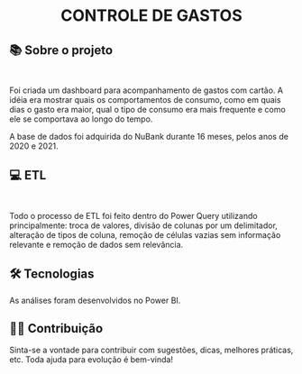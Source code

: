 # <p align="center"> <b> CONTROLE DE GASTOS  </b> 


## 📚 Sobre o projeto</br> </br> 

Foi criada um dashboard para acompanhamento de gastos com cartão. A idéia era mostrar quais os comportamentos de consumo, como em quais dias o gasto era maior, qual o tipo de consumo era mais frequente e como ele se comportava ao longo do tempo.

A base de dados foi adquirida do NuBank durante 16 meses, pelos anos de 2020 e 2021.

##

##  💻 ETL</br> </br> 

Todo o processo de ETL foi feito dentro do Power Query utilizando principalmente: troca de valores, divisão de colunas por um delimitador, alteração de tipos de coluna, remoção de células vazias sem informação relevante e remoção de dados sem relevância.

##

## 🛠 Tecnologias

As análises foram desenvolvidos no Power BI.

##

## 👨‍💻 Contribuição

Sinta-se a vontade para contribuir com sugestões, dicas, melhores práticas, etc. Toda ajuda para evolução é bem-vinda!
